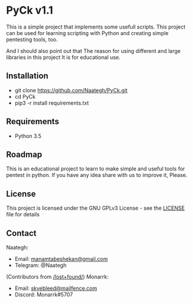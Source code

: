 # PyCk v1.1


This is a simple project that implements some usefull scripts.
This project can be used for learning scripting with Python and 
creating simple pentesting tools, too.

And I should also point out that
The reason for using different and large libraries in this project
It is for educational use.

## Installation

- git clone https://github.com/Naategh/PyCk.git
- cd PyCk
- pip3 -r install requirements.txt

## Requirements
- Python 3.5

## Roadmap
This is an educational project to learn to make simple and useful tools for pentest in python.
If you have any idea share with us to improve it, Please.

## License
This project is licensed under the GNU GPLv3 License - see the [LICENSE](LICENSE) file for details

## Contact
Naategh:
- Email: manamtabeshekan@gmail.com
- Telegram: @Naategh

(Contributors from [/lost+found/](https://github.com/slashlost-found))
Monarrk:
- Email: skyebleed@mailfence.com
- Discord: Monarrk#5707
